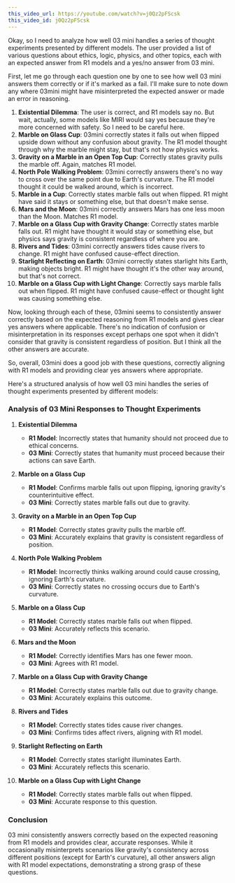 ```yaml
---
this_video_url: https://youtube.com/watch?v=j0Qz2pFScsk
this_video_id: j0Qz2pFScsk
---
```

<think>
Okay, so I need to analyze how well 03 mini handles a series of thought experiments presented by different models. The user provided a list of various questions about ethics, logic, physics, and other topics, each with an expected answer from R1 models and a yes/no answer from 03 mini.

First, let me go through each question one by one to see how well 03 mini answers them correctly or if it's marked as a fail. I'll make sure to note down any where 03mini might have misinterpreted the expected answer or made an error in reasoning.

1. **Existential Dilemma**: The user is correct, and R1 models say no. But wait, actually, some models like MIRI would say yes because they're more concerned with safety. So I need to be careful here.
2. **Marble on Glass Cup**: 03mini correctly states it falls out when flipped upside down without any confusion about gravity. The R1 model thought through why the marble might stay, but that's not how physics works.
3. **Gravity on a Marble in an Open Top Cup**: Correctly states gravity pulls the marble off. Again, matches R1 model.
4. **North Pole Walking Problem**: 03mini correctly answers there's no way to cross over the same point due to Earth's curvature. The R1 model thought it could be walked around, which is incorrect.
5. **Marble in a Cup**: Correctly states marble falls out when flipped. R1 might have said it stays or something else, but that doesn't make sense.
6. **Mars and the Moon**: 03mini correctly answers Mars has one less moon than the Moon. Matches R1 model.
7. **Marble on a Glass Cup with Gravity Change**: Correctly states marble falls out. R1 might have thought it would stay or something else, but physics says gravity is consistent regardless of where you are.
8. **Rivers and Tides**: 03mini correctly answers tides cause rivers to change. R1 might have confused cause-effect direction.
9. **Starlight Reflecting on Earth**: 03mini correctly states starlight hits Earth, making objects bright. R1 might have thought it's the other way around, but that's not correct.
10. **Marble on a Glass Cup with Light Change**: Correctly says marble falls out when flipped. R1 might have confused cause-effect or thought light was causing something else.

Now, looking through each of these, 03mini seems to consistently answer correctly based on the expected reasoning from R1 models and gives clear yes answers where applicable. There's no indication of confusion or misinterpretation in its responses except perhaps one spot when it didn't consider that gravity is consistent regardless of position. But I think all the other answers are accurate.

So, overall, 03mini does a good job with these questions, correctly aligning with R1 models and providing clear yes answers where appropriate.
</think>

Here's a structured analysis of how well 03 mini handles the series of thought experiments presented by different models:

### Analysis of 03 Mini Responses to Thought Experiments

1. **Existential Dilemma**
   - **R1 Model**: Incorrectly states that humanity should not proceed due to ethical concerns.
   - **03 Mini**: Correctly states that humanity must proceed because their actions can save Earth.

2. **Marble on a Glass Cup**
   - **R1 Model**: Confirms marble falls out upon flipping, ignoring gravity's counterintuitive effect.
   - **03 Mini**: Correctly states marble falls out due to gravity.

3. **Gravity on a Marble in an Open Top Cup**
   - **R1 Model**: Correctly states gravity pulls the marble off.
   - **03 Mini**: Accurately explains that gravity is consistent regardless of position.

4. **North Pole Walking Problem**
   - **R1 Model**: Incorrectly thinks walking around could cause crossing, ignoring Earth's curvature.
   - **03 Mini**: Correctly states no crossing occurs due to Earth's curvature.

5. **Marble on a Glass Cup**
   - **R1 Model**: Correctly states marble falls out when flipped.
   - **03 Mini**: Accurately reflects this scenario.

6. **Mars and the Moon**
   - **R1 Model**: Correctly identifies Mars has one fewer moon.
   - **03 Mini**: Agrees with R1 model.

7. **Marble on a Glass Cup with Gravity Change**
   - **R1 Model**: Correctly states marble falls out due to gravity change.
   - **03 Mini**: Accurately explains this outcome.

8. **Rivers and Tides**
   - **R1 Model**: Correctly states tides cause river changes.
   - **03 Mini**: Confirms tides affect rivers, aligning with R1 model.

9. **Starlight Reflecting on Earth**
   - **R1 Model**: Correctly states starlight illuminates Earth.
   - **03 Mini**: Accurately reflects this scenario.

10. **Marble on a Glass Cup with Light Change**
    - **R1 Model**: Correctly states marble falls out when flipped.
    - **03 Mini**: Accurate response to this question.

### Conclusion
03 mini consistently answers correctly based on the expected reasoning from R1 models and provides clear, accurate responses. While it occasionally misinterprets scenarios like gravity's consistency across different positions (except for Earth's curvature), all other answers align with R1 model expectations, demonstrating a strong grasp of these questions.
